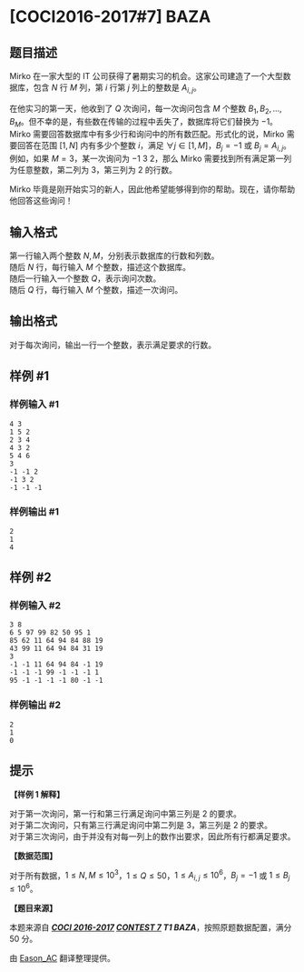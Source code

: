 # [COCI2016-2017#7] BAZA

## 题目描述

Mirko 在一家大型的 IT 公司获得了暑期实习的机会。这家公司建造了一个大型数据库，包含 $N$ 行 $M$ 列，第 $i$ 行第 $j$ 列上的整数是 $A_{i,j}$。

在他实习的第一天，他收到了 $Q$ 次询问，每一次询问包含 $M$ 个整数 $B_1,B_2,\dots,B_M$。但不幸的是，有些数在传输的过程中丢失了，数据库将它们替换为 $-1$。Mirko 需要回答数据库中有多少行和询问中的所有数匹配。形式化的说，Mirko 需要回答在范围 $[1,N]$ 内有多少个整数 $i$，满足 $\forall j\in[1,M]$，$B_j=-1$ 或 $B_j=A_{i,j}$。例如，如果 $M=3$，某一次询问为 $-1~3~2$，那么 Mirko 需要找到所有满足第一列为任意整数，第二列为 $3$，第三列为 $2$ 的行数。

Mirko 毕竟是刚开始实习的新人，因此他希望能够得到你的帮助。现在，请你帮助他回答这些询问！

## 输入格式

第一行输入两个整数 $N,M$，分别表示数据库的行数和列数。  
随后 $N$ 行，每行输入 $M$ 个整数，描述这个数据库。  
随后一行输入一个整数 $Q$，表示询问次数。  
随后 $Q$ 行，每行输入 $M$ 个整数，描述一次询问。


## 输出格式

对于每次询问，输出一行一个整数，表示满足要求的行数。

## 样例 #1

### 样例输入 #1
```
4 3
1 5 2
2 3 4
4 3 2
5 4 6
3
-1 -1 2
-1 3 2
-1 -1 -1
```

### 样例输出 #1

```
2
1
4
```

## 样例 #2

### 样例输入 #2
```
3 8
6 5 97 99 82 50 95 1
85 62 11 64 94 84 88 19
43 99 11 64 94 84 31 19
3
-1 -1 11 64 94 84 -1 19
-1 -1 -1 99 -1 -1 -1 1
95 -1 -1 -1 -1 80 -1 -1
```

### 样例输出 #2

```
2
1
0
```

## 提示

**【样例 1 解释】**

对于第一次询问，第一行和第三行满足询问中第三列是 $2$ 的要求。  
对于第二次询问，只有第三行满足询问中第二列是 $3$，第三列是 $2$ 的要求。  
对于第三次询问，由于并没有对每一列上的数作出要求，因此所有行都满足要求。

**【数据范围】**

对于所有数据，$1\leqslant N,M\leqslant 10^3$，$1\leqslant Q\leqslant 50$，$1\leqslant A_{i,j}\leqslant 10^6$，$B_j=-1$ 或 $1\leqslant B_j\leqslant 10^6$。

**【题目来源】**

本题来源自 **_[COCI 2016-2017](https://hsin.hr/coci/archive/2016_2017/) [CONTEST 7](https://hsin.hr/coci/archive/2016_2017/contest7_tasks.pdf) T1 BAZA_**，按照原题数据配置，满分 $50$ 分。

由 [Eason_AC](https://www.luogu.com.cn/user/112917) 翻译整理提供。
